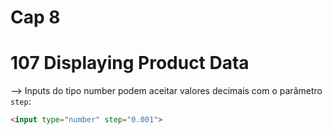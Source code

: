 # Cap 8

# 107 Displaying Product Data
--> Inputs do tipo number podem aceitar valores decimais com o parâmetro `step`:
```html
<input type="number" step="0.001">
```
